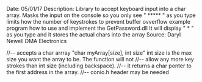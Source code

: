  Date:	05/01/17
 Description: 
        Library to accept keyboard input into a char array.
        Masks the input on the console so you only see " ***** " as you type
        limits how the number of keystrokes to prevent buffer ovverflow
        example program how to use and implement the GetPassword.dll
        It will display " * " as you type and it stores the actual chars into the array
 Source: Daryl Newell DMA Electronics


//-- accepts a char arrray "char myArray[size], int size" int size is the max size you want the array to be. The function will not
//-- allow any more key strokes than int size (including backspace).
//-- it returns a char ponter to the first address in the array.
//-- conio.h header may be needed
